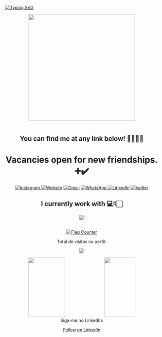 [![Typing SVG](https://readme-typing-svg.herokuapp.com/?color=DDE1F4&size=40&center=true&vCenter=true&width=1000&lines=Hi,+my+name+is+Roberto.;I'm+28.;Welcome+to+my+Profile!+.+.+.+:%29)](https://git.io/typing-svg)

<link href="https://fonts.googleapis.com/css2?family=Rubik+Moonrocks&display=swap" rel="stylesheet">
   
<div align="center">
<img src="https://user-images.githubusercontent.com/101284742/173452819-c330897a-350e-49a1-ab9c-bd99a838c670.png" width="350px"/>
</div>    <br>
    
<div style="display: inline_block" align="center"> 
    
## You can find me at any link below! 🧑🏻‍👇🏻
# Vacancies open for new friendships. ➕✔️
<p align="center">
  <a href="https://www.instagram.com/bettorc/" target="_blank"><img src="https://img.icons8.com/bubbles/80/000000/instagram-new--v2.png" title='Instagram'/>
   <a href="https://robertoconrado.github.io/RobertoConrad/" target="_blank"><img src="https://img.icons8.com/bubbles/80/000000/web.png" alt="Website" title='Website'/></a>
	<a href="mailto:robertoconradorc@gmail.com" target="_blank"><img src="https://img.icons8.com/bubbles/80/000000/gmail.png" title='Gmail' alt="Gmail"/></a>
  <a href="https://api.whatsapp.com/send?phone=5577991556513&text=Óla!%20Encontrei%20seu%20contato%20pelo%20GitHub." target="_blank"><img src="https://img.icons8.com/bubbles/80/000000/whatsapp.png" title='WhatsApp'/>
	<a href="https://www.linkedin.com/in/robertoconrado/" target="_blank"><img src="https://img.icons8.com/bubbles/80/000000/linkedin.png" title='LinkedIn' alt="LinkedIn"/></a>
	<a href="https://twitter.com/beetoorc" target="_blank"><img src="https://img.icons8.com/bubbles/80/000000/twitter-circled.png" title='Twitter' alt="twitter"/></a>
	
</p>
</div> 

<div align="center" style="display: inline_block">

## I currently work with  💻👇🏻

<p align="center" margin-left="30px" alt="Roberto" height="30" width="40">
  <a href="https://skillicons.dev">
    <img src="https://skillicons.dev/icons?i=html,sass,css,javascript,vue,react,jquery,bootstrap,github,figma,git,vscode"/>
  </a>
</p>
    
</div></br>


<div align="center">
   <a href="https://info.flagcounter.com/6Ph1"><img src="https://s01.flagcounter.com/count2/6Ph1/bg_FFFFFF/txt_000000/border_CCCCCC/columns_8/maxflags_160/viewers_3/labels_0/pageviews_0/flags_0/percent_0/" alt="Flag Counter" border="0"></a>
   
   
</div>

</div> 
<div align="center">
<p>Total de visitas no perfil:</p>
<img src="https://profile-counter.glitch.me/ROBERTOCONRADO/count.svg"/>
<p>
    

<div align="center">  
  <img width="49%" height="195px" src="https://github-readme-stats.vercel.app/api?username=ROBERTOCONRADO&show_icons=true&count_private=true&hide_border=true&title_color=e67993&icon_color=e67993&text_color=f0f6fc&bg_color=0d1117"/> 
  <img width="45%" height="195px" src="https://github-readme-stats.vercel.app/api/top-langs/?username=ROBERTOCONRADO&layout=compact&hide_border=true&title_color=e67993&text_color=f0f6fc&bg_color=0d1117" />
</div>

<div align="center"> 
Siga-me no LinkedIn:
     
<a class="libutton" href="https://www.linkedin.com/comm/mynetwork/discovery-see-all?usecase=PEOPLE_FOLLOWS&followMember=robertoconrado" target="_blank">Follow on LinkedIn</a>
</div>
